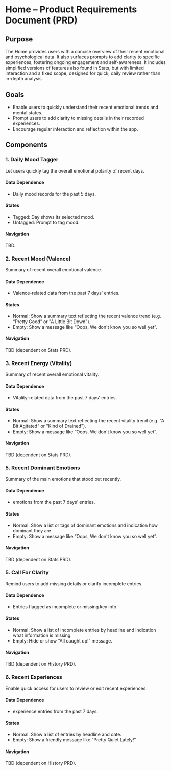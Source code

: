 # Home – Product Requirements Document (PRD)

## Purpose

The Home provides users with a concise overview of their recent emotional and psychological data. It also surfaces prompts to add clarity to specific experiences, fostering ongoing engagement and self-awareness.
It includes simplified versions of features also found in Stats, but with limited interaction and a fixed scope, designed for quick, daily review rather than in-depth analysis.

## Goals

- Enable users to quickly understand their recent emotional trends and mental states.
- Prompt users to add clarity to missing details in their recorded experiences.
- Encourage regular interaction and reflection within the app.

## Components

### 1. Daily Mood Tagger

Let users quickly tag the overall emotional polarity of recent days.

#### Data Dependence

- Daily mood records for the past 5 days.

#### States

- Tagged: Day shows its selected mood.
- Untagged: Prompt to tag mood.

#### Navigation

TBD.

### 2. Recent Mood (Valence)

Summary of recent overall emotional valence.

#### Data Dependence

- Valence-related data from the past 7 days’ entries.

#### States

- Normal: Show a summary text reflecting the recent valence trend (e.g. “Pretty Good” or "A Little Bit Down").
- Empty: Show a message like “Oops, We don't know you so well yet”.

#### Navigation

TBD (dependent on Stats PRD).

### 3. Recent Energy (Vitality)

Summary of recent overall emotional vitality.

#### Data Dependence

- Vitality-related data from the past 7 days’ entries.

#### States

- Normal: Show a summary text reflecting the recent vitality trend (e.g. “A Bit Agitated” or "Kind of Drained").
- Empty: Show a message like “Oops, We don't know you so well yet”.

#### Navigation

TBD (dependent on Stats PRD).

### 5. Recent Dominant Emotions

Summary of the main emotions that stood out recently.

#### Data Dependence

- emotions from the past 7 days’ entries.

#### States

- Normal: Show a list or tags of dominant emotions and indication how dominant they are
- Empty: Show a message like “Oops, We don't know you so well yet”.

#### Navigation

TBD (dependent on Stats PRD).

### 5. Call For Clarity

Remind users to add missing details or clarify incomplete entries.

#### Data Dependence

- Entries flagged as incomplete or missing key info.

#### States

- Normal: Show a list of incomplete entries by headline and indication what information is missing.
- Empty: Hide or show “All caught up!” message.

#### Navigation

TBD (dependent on History PRD).

### 6. Recent Experiences

Enable quick access for users to review or edit recent experiences.

#### Data Dependence

- experience entries from the past 7 days.

#### States

- Normal: Show a list of entries by headline and date.
- Empty: Show a friendly message like “Pretty Quiet Lately!”

#### Navigation

TBD (dependent on History PRD).
